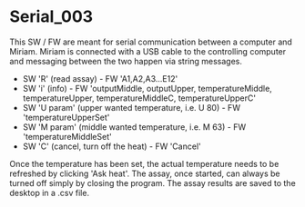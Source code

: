 Serial_003
========

This SW / FW are meant for serial communication between a computer and Miriam. Miriam is connected with a USB cable to the controlling computer and messaging between the two happen via string messages.
- SW 'R' (read assay) - FW 'A1,A2,A3...E12'
- SW 'i' (info) - FW 'outputMiddle, outputUpper, temperatureMiddle, temperatureUpper, temperatureMiddleC, temperatureUpperC'
- SW 'U param' (upper wanted temperature, i.e. U 80) - FW 'temperatureUpperSet'
- SW 'M param' (middle wanted temperature, i.e. M 63) - FW 'temperatureMiddleSet'
- SW 'C' (cancel, turn off the heat) - FW 'Cancel'

Once the temperature has been set, the actual temperature needs to be refreshed by clicking 'Ask heat'. The assay, once started, can always be turned off simply by closing the program. The assay results are saved to the desktop in a .csv file.